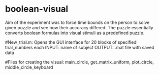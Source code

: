 # boolean-visual
Aim of the experiment was to force time bounds on the person to solve given puzzle and see how their accuracy differed.
The puzzle essentially converts boolean formulas into visual stimuli as a predefined puzzle.

#New_trial.m: Opens the GUI interface for 20 blocks of specified trial_numbers each
 INPUT: name of subject
 OUTPUT: .mat file with saved data

#Files for creating the visual: main_circle, get_matrix_uniform, plot_circle, middle_circle_keyboard
